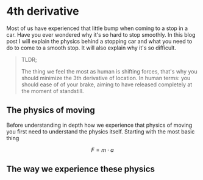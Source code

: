 # 4th derivative

Most of us have experienced that little bump when coming to a stop in a car.
Have you ever wondered why it's so hard to stop smoothly.
In this blog post I will explain the physics behind a stopping car and what you need to do to come to a smooth stop.
It will also explain why it's so difficult.

>TLDR;
>
>The thing we feel the most as human is shifting forces, that's why you should minimize the 3th derivative of location.
>In human terms: you should ease of of your brake, aiming to have released completely at the moment of standstill.

## The physics of moving

Before understanding in depth how we experience that physics of moving you first need to understand the physics itself.
Starting with the most basic thing

$$F = m \cdot a$$

## The way we experience these physics
